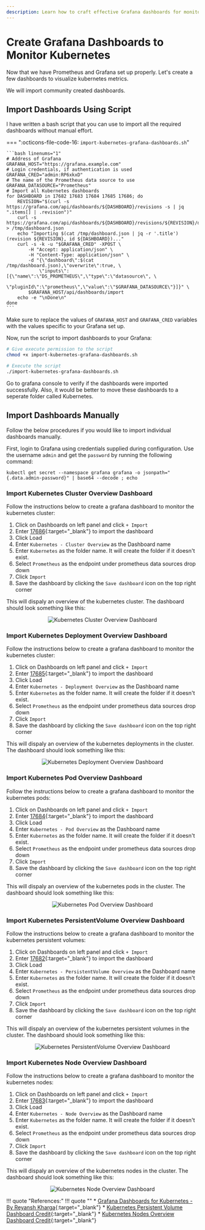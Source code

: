 ```yaml
---
description: Learn how to craft effective Grafana dashboards for monitoring Kubernetes. Our guide simplifies dashboard creation, aiding in comprehensive Kubernetes monitoring and performance tracking.
---
```


# Create Grafana Dashboards to Monitor Kubernetes

Now that we have Prometheus and Grafana set up properly. Let's create a few dashboards to visualize kubernetes metrics.

We will import community created dashboards.


## Import Dashboards Using Script

I have written a bash script that you can use to import all the required dashboards without manual effort.

=== ":octicons-file-code-16: `import-kubernetes-grafana-dashboards.sh`"

    ```bash linenums="1"
    # Address of Grafana
    GRAFANA_HOST="https://grafana.example.com"
    # Login credentials, if authentication is used
    GRAFANA_CRED="admin:RP6xkxD"
    # The name of the Prometheus data source to use
    GRAFANA_DATASOURCE="Prometheus"
    # Import all Kubernetes dashboards
    for DASHBOARD in 17682 17683 17684 17685 17686; do
        REVISION="$(curl -s https://grafana.com/api/dashboards/${DASHBOARD}/revisions -s | jq ".items[] | .revision")"
        curl -s https://grafana.com/api/dashboards/${DASHBOARD}/revisions/${REVISION}/download > /tmp/dashboard.json
        echo "Importing $(cat /tmp/dashboard.json | jq -r '.title') (revision ${REVISION}, id ${DASHBOARD})..."
        curl -s -k -u "$GRAFANA_CRED" -XPOST \
            -H "Accept: application/json" \
            -H "Content-Type: application/json" \
            -d "{\"dashboard\":$(cat /tmp/dashboard.json),\"overwrite\":true, \
                \"inputs\":[{\"name\":\"DS_PROMETHEUS\",\"type\":\"datasource\", \
                \"pluginId\":\"prometheus\",\"value\":\"$GRAFANA_DATASOURCE\"}]}" \
            $GRAFANA_HOST/api/dashboards/import
        echo -e "\nDone\n"
    done
    ```

Make sure to replace the values of `GRAFANA_HOST` and `GRAFANA_CRED` variables with the values specific to your Grafana set up.

Now, run the script to import dashboards to your Grafana:

```bash
# Give execute permission to the script
chmod +x import-kubernetes-grafana-dashboards.sh

# Execute the script
./import-kubernetes-grafana-dashboards.sh
```

Go to grafana console to verify if the dashboards were imported successfully. Also, it would be better to move these dashboards to a seperate folder called Kubernetes.


## Import Dashboards Manually

Follow the below procedures if you would like to import individual dashboards manually.

First, login to Grafana using credentials supplied during configuration. Use the username `admin` and get the `password` by running the following command:

```
kubectl get secret --namespace grafana grafana -o jsonpath="{.data.admin-password}" | base64 --decode ; echo
```

### Import Kubernetes Cluster Overview Dashboard

Follow the instructions below to create a grafana dashboard to monitor the kubernetes cluster:

1. Click on Dashboards on left panel and click `+ Import`
2. Enter [17686]{:target="_blank"} to import the dashboard
3. Click Load
4. Enter `Kubernetes - Cluster Overview` as the Dashboard name
5. Enter `Kubernetes` as the folder name. It will create the folder if it doesn't exist.
6. Select `Prometheus` as the endpoint under prometheus data sources drop down
7. Click `Import`
8. Save the dashboard by clicking the `Save dashboard` icon on the top right corner

This will dispaly an overview of the kubernetes cluster. The dashboard should look something like this:

<p align="center">
    <img src="../../../assets/eks-course-images/monitoring/kubernetes_cluster_overview_grafana_dashboard.png" alt="Kubernetes Cluster Overview Dashboard" />
</p>


### Import Kubernetes Deployment Overview Dashboard

Follow the instructions below to create a grafana dashboard to monitor the kubernetes cluster:

1. Click on Dashboards on left panel and click `+ Import`
2. Enter [17685]{:target="_blank"} to import the dashboard
3. Click Load
4. Enter `Kubernetes - Deployment Overview` as the Dashboard name
5. Enter `Kubernetes` as the folder name. It will create the folder if it doesn't exist.
6. Select `Prometheus` as the endpoint under prometheus data sources drop down
7. Click `Import`
8. Save the dashboard by clicking the `Save dashboard` icon on the top right corner

This will dispaly an overview of the kubernetes deployments in the cluster. The dashboard should look something like this:

<p align="center">
    <img src="../../../assets/eks-course-images/monitoring/kubernetes_deployment_overview_grafana_dashboard.png" alt="Kubernetes Deployment Overview Dashboard" />
</p>


### Import Kubernetes Pod Overview Dashboard

Follow the instructions below to create a grafana dashboard to monitor the kubernetes pods:

1. Click on Dashboards on left panel and click `+ Import`
2. Enter [17684]{:target="_blank"} to import the dashboard
3. Click Load
4. Enter `Kubernetes - Pod Overview` as the Dashboard name
5. Enter `Kubernetes` as the folder name. It will create the folder if it doesn't exist.
6. Select `Prometheus` as the endpoint under prometheus data sources drop down
7. Click `Import`
8. Save the dashboard by clicking the `Save dashboard` icon on the top right corner

This will dispaly an overview of the kubernetes pods in the cluster. The dashboard should look something like this:

<p align="center">
    <img src="../../../assets/eks-course-images/monitoring/kubernetes_pod_overview_grafana_dashboard.png" alt="Kubernetes Pod Overview Dashboard" />
</p>


### Import Kubernetes PersistentVolume Overview Dashboard

Follow the instructions below to create a grafana dashboard to monitor the kubernetes persistent volumes:

1. Click on Dashboards on left panel and click `+ Import`
2. Enter [17682]{:target="_blank"} to import the dashboard
3. Click Load
4. Enter `Kubernetes - PersistentVolume Overview` as the Dashboard name
5. Enter `Kubernetes` as the folder name. It will create the folder if it doesn't exist.
6. Select `Prometheus` as the endpoint under prometheus data sources drop down
7. Click `Import`
8. Save the dashboard by clicking the `Save dashboard` icon on the top right corner

This will dispaly an overview of the kubernetes persistent volumes in the cluster. The dashboard should look something like this:

<p align="center">
    <img src="../../../assets/eks-course-images/monitoring/kubernetes_persistentvolume_overview_grafana_dashboard.png" alt="Kubernetes PersistentVolume Overview Dashboard" />
</p>


### Import Kubernetes Node Overview Dashboard

Follow the instructions below to create a grafana dashboard to monitor the kubernetes nodes:

1. Click on Dashboards on left panel and click `+ Import`
2. Enter [17683]{:target="_blank"} to import the dashboard
3. Click Load
4. Enter `Kubernetes - Node Overview` as the Dashboard name
5. Enter `Kubernetes` as the folder name. It will create the folder if it doesn't exist.
6. Select `Prometheus` as the endpoint under prometheus data sources drop down
7. Click `Import`
8. Save the dashboard by clicking the `Save dashboard` icon on the top right corner

This will dispaly an overview of the kubernetes nodes in the cluster. The dashboard should look something like this:

<p align="center">
    <img src="../../../assets/eks-course-images/monitoring/kubernetes_node_overview_grafana_dashboard.png" alt="Kubernetes Node Overview Dashboard" />
</p>




!!! quote "References:"
    !!! quote ""
        * [Grafana Dashboards for Kubernetes - By Reyansh Kharga]{:target="_blank"}
        * [Kubernetes Persistent Volume Dashboard Credit]{:target="_blank"}
        * [Kubernetes Nodes Overview Dashboard Credit]{:target="_blank"}


<!-- Hyperlinks -->
[17682]: https://grafana.com/grafana/dashboards/17682
[17683]: https://grafana.com/grafana/dashboards/17683
[17684]: https://grafana.com/grafana/dashboards/17684
[17685]: https://grafana.com/grafana/dashboards/17685
[17686]: https://grafana.com/grafana/dashboards/17686
[Grafana Dashboards for Kubernetes - By Reyansh Kharga]: https://grafana.com/orgs/reyanshkharga/dashboards
[Kubernetes Persistent Volume Dashboard Credit]: https://grafana.com/orgs/navsharma0491
[Kubernetes Nodes Overview Dashboard Credit]: https://grafana.com/orgs/kiddouk